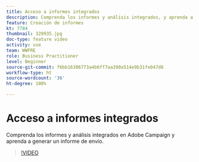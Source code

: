 ```yaml
---
title: Acceso a informes integrados
description: Comprenda los informes y análisis integrados, y aprenda a generar un informe de envío.
feature: Creación de informes
kt: 7784
thumbnail: 329935.jpg
doc-type: feature video
activity: use
team: WWFRE
role: Business Practitioner
level: Beginner
source-git-commit: f6bb16306773a4b6ff7aa390a514e9b31fe047d6
workflow-type: ht
source-wordcount: '36'
ht-degree: 100%

---
```



# Acceso a informes integrados

Comprenda los informes y análisis integrados en Adobe Campaign y aprenda a generar un informe de envío.

>[!VIDEO](https://video.tv.adobe.com/v/329935?quality=12)
